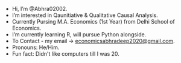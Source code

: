 - Hi, I’m @Abhra02002.
- I’m interested in Qaunitiative & Qualitative Causal Analysis.
- Currently Pursing M.A. Economics (1st Year) from Delhi School of Economics.
- I’m currently learning R, will pursue Python alongside.
- To Contact - my email -> economicsabhradeep2020@gmail.com.
- Pronouns: He/Him.
- Fun fact: Didn't like computers till I was 20.

<!---
Abhra02002/Abhra02002 is a ✨ special ✨ repository because its `README.md` (this file) appears on your GitHub profile.
You can click the Preview link to take a look at your changes.
--->
